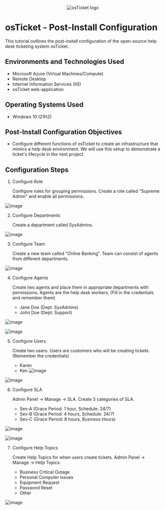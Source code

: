 <p align="center">
<img src="https://i.imgur.com/Clzj7Xs.png" alt="osTicket logo"/>
</p>

<h1>osTicket - Post-Install Configuration</h1>
This tutorial outlines the post-install configuration of the open-source help desk ticketing system osTicket.<br />

<h2>Environments and Technologies Used</h2>

- Microsoft Azure (Virtual Machines/Compute)
- Remote Desktop
- Internet Information Services (IIS)
- osTicket web-application

<h2>Operating Systems Used </h2>

- Windows 10</b> (21H2)

<h2>Post-Install Configuration Objectives</h2>

- Configure different functions of osTicket to create an infrastructure that mimics a help desk environment. We will use this setup to demonstrate a ticket's lifecycle in the next project. 

<h2>Configuration Steps</h2>

  1. Configure Role
     
     Configure roles for grouping permissions. Create a role called "Supreme Admin" and enable all permissions. 

  ![image](https://github.com/user-attachments/assets/5664a755-18dd-4304-9413-a03dc8434907)

  2. Configure Departments

     Create a department called SysAdmins.

  ![image](https://github.com/user-attachments/assets/f87b10f4-6f60-4a17-a389-356474dba46c)
 
  3. Configure Team

     Create a new team called "Online Banking". Team can consist of agents from different departments.

  ![image](https://github.com/user-attachments/assets/daee03ea-6d3d-4181-ae16-2cfacfa3f27e)

  4. Configure Agents

     Create two agents and place them in appropriate departments with permissions. Agents are the help desk workers. (Fill in the credentials and remember them) 
     - Jane Doe (Dept: SysAdmins)
     - John Doe (Dept: Support)
       
  ![image](https://github.com/user-attachments/assets/9cfe82d6-4a68-42c9-89da-79334f2a9b32)

  ![image](https://github.com/user-attachments/assets/7c93b70e-69e4-46c7-9e8e-6525c3a5ccb9)

  5. Configure Users

     Create two users. Users are customers who will be creating tickets. (Remember the credentials)
       - Karen
       - Ken
  ![image](https://github.com/user-attachments/assets/0748fe38-c4a1-4595-ade6-a89eb2ea0fe6)

  ![image](https://github.com/user-attachments/assets/3953a161-40ad-4b08-8fa1-057f9b89b65a)

  6. Configure SLA

     Admin Panel -> Manage -> SLA. Create 3 categories of SLA.
       - Sev-A (Grace Period: 1 hour, Schedule: 24/7)
       - Sev-B (Grace Period: 4 hours, Schedule: 24/7)
       - Sev-C (Grace Period: 8 hours, Business Hours)
  
  ![image](https://github.com/user-attachments/assets/6b29814c-fd83-4855-adc5-0563b792682e)

  ![image](https://github.com/user-attachments/assets/b1aa15fa-48f2-4841-84ea-56c2315027dc)

  7. Configure Help Topics

     Create Help Topics for when users create tickets. Admin Panel -> Manage -> Help Topics.
       - Business Critical Outage
       - Personal Computer Issues
       - Equipment Request
       - Password Reset
       - Other
         
  ![image](https://github.com/user-attachments/assets/8b9992b5-2b5d-4651-9c02-8af65d17b875)

</p>



